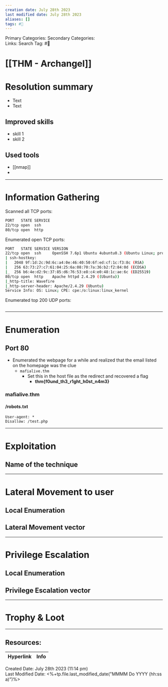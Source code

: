 ```yaml
---
creation date: July 28th 2023
last modified date: July 28th 2023
aliases: []
tags: #🎌
---
```


Primary Categories: 
Secondary Categories:  
Links: 
Search Tag: #🎌  

# [[THM - Archangel]]  


# Resolution summary
- Text
- Text

## Improved skills
- skill 1
- skill 2

## Used tools
- [[nmap]]
- 

---

# Information Gathering
Scanned all TCP ports:
```bash
PORT   STATE SERVICE
22/tcp open  ssh
80/tcp open  http
```

Enumerated open TCP ports:
```bash
PORT   STATE SERVICE VERSION
22/tcp open  ssh     OpenSSH 7.6p1 Ubuntu 4ubuntu0.3 (Ubuntu Linux; protocol 2.0)
| ssh-hostkey: 
|   2048 9f:1d:2c:9d:6c:a4:0e:46:40:50:6f:ed:cf:1c:f3:8c (RSA)
|   256 63:73:27:c7:61:04:25:6a:08:70:7a:36:b2:f2:84:0d (ECDSA)
|_  256 b6:4e:d2:9c:37:85:d6:76:53:e8:c4:e0:48:1c:ae:6c (ED25519)
80/tcp open  http    Apache httpd 2.4.29 ((Ubuntu))
|_http-title: Wavefire
|_http-server-header: Apache/2.4.29 (Ubuntu)
Service Info: OS: Linux; CPE: cpe:/o:linux:linux_kernel
```

Enumerated top 200 UDP ports:
```bash

```

---

# Enumeration
## Port 80
- Enumerated the webpage for a while and realized that the email listed on the homepage was the clue
	- `mafialive.thm`
		- Set this in the host file as the redirect and recovered a flag
			- **thm{f0und_th3_r1ght_h0st_n4m3}**

### mafialive.thm
#### /robots.txt
```
User-agent: *
Disallow: /test.php
```


---

# Exploitation
## Name of the technique


---

# Lateral Movement to user
## Local Enumeration


## Lateral Movement vector


---

# Privilege Escalation
## Local Enumeration


## Privilege Escalation vector


---

# Trophy & Loot

___

## Resources:

| Hyperlink | Info |
| --------- | ---- |


Created Date: July 28th 2023 (11:14 pm)  
Last Modified Date: <%+tp.file.last_modified_date("MMMM Do YYYY (hh:ss a)")%>
